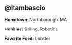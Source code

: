 ## @ltambascio

**Hometown:** Northborough, MA

**Hobbies:** Sailing, Robotics

**Favorite Food:** Lobster
